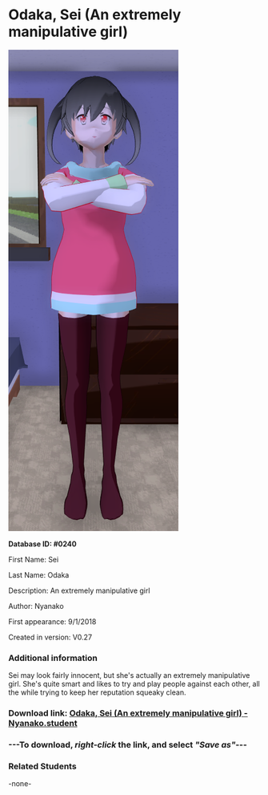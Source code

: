 # Odaka, Sei (An extremely manipulative girl)

<img src="../../Files/Images/Odaka, Sei (An extremely manipulative girl).png" title="Odaka, Sei (An extremely manipulative girl) - Nyanako">

**Database ID: #0240**

First Name: Sei

Last Name: Odaka

Description: An extremely manipulative girl

Author: Nyanako

First appearance: 9/1/2018

Created in version: V0.27

### Additional information

Sei may look fairly innocent, but she's actually an extremely manipulative girl. She's quite smart and likes to try and play people against each other, all the while trying to keep her reputation squeaky clean.

### Download link: <a href="https://raw.githubusercontent.com/Arbiter1223/Daigaku-Gurashi-Custom-Students/master/Files/Student%20Files/Odaka%2C%20Sei%20(An%20extremely%20manipulative%20girl)%20-%20Nyanako.student">Odaka, Sei (An extremely manipulative girl) - Nyanako.student</a>

### ---**To download, _right-click_ the link, and select _"Save as"_**---

### Related Students

-none-
